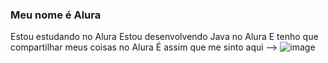 ### Meu nome é Alura 

Estou estudando no Alura
Estou desenvolvendo Java no Alura 
E tenho que compartilhar meus coisas no Alura
É assim que me sinto aqui --> ![image](https://github.com/Alllura/Alllura/assets/168910265/4de84b20-0ae9-4a8e-99ce-e1b10913ffd8)
